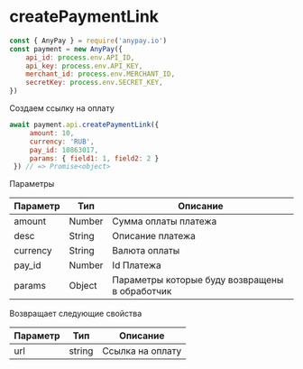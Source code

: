 # createPaymentLink

```js
const { AnyPay } = require('anypay.io')
const payment = new AnyPay({
    api_id: process.env.API_ID,
    api_key: process.env.API_KEY,
    merchant_id: process.env.MERCHANT_ID,
    secretKey: process.env.SECRET_KEY,
})
```

Создаем ссылку на оплату

```js
await payment.api.createPaymentLink({
     amount: 10,
     currency: 'RUB',
     pay_id: 10863017,
     params: { field1: 1, field2: 2 }
 }) // => Promise<object>
```

Параметры

| Параметр  | Тип      | Описание                                        |
| --------- | -------- | ----------------------------------------------- |
| amount    | Number   | Сумма оплаты платежа                            |
| desc      | String   | Описание платежа                                |
| currency  | String   | Валюта оплаты                                   |
| pay_id    | Number   | Id Платежа                                      |
| params    | Object   | Параметры которые буду возвращены в обработчик  |

Возвращает следующие свойства

| Параметр  | Тип     | Описание                 |
| --------- | ------- | ------------------------ |
| url       | string  | Ссылка на оплату         |
